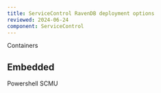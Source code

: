```yaml
---
title: ServiceControl RavenDB deployment options
reviewed: 2024-06-24
component: ServiceControl
---
```


Containers

## Embedded

Powershell
SCMU